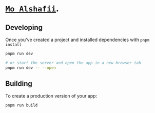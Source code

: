 # [`Mo Alshafii`](https://moalshafii.github.io).

## Developing

Once you've created a project and installed dependencies with `pnpm install` 

```bash
pnpm run dev

# or start the server and open the app in a new browser tab
pnpm run dev -- --open
```

## Building

To create a production version of your app:

```bash
pnpm run build
```